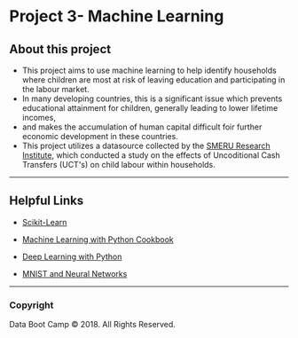 # Project 3- Machine Learning

## About this project

* This project aims to use machine learning to help identify households where children are most at risk of leaving education and participating in the labour market.
*  In many developing countries, this is a significant issue which prevents educational attainment for children, generally leading to lower lifetime incomes, 
* and makes the accumulation of human capital difficult foir further economic development in these countries.
* This project utilizes a datasource collected by the [SMERU Research Institute](https://smeru.or.id/en/about), which conducted a study on the effects of Uncoditional Cash Transfers (UCT's) on child labour within households.


- - -

## Helpful Links

* [Scikit-Learn](http://scikit-learn.org/stable/documentation.html)

* [Machine Learning with Python Cookbook](https://www.safaribooksonline.com/library/view/machine-learning-with/9781491989371/)

* [Deep Learning with Python](https://www.manning.com/books/deep-learning-with-python)

* [MNIST and Neural Networks](https://www.youtube.com/watch?v=aircAruvnKk)

- - -

### Copyright

Data Boot Camp © 2018. All Rights Reserved.
